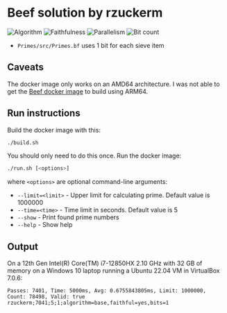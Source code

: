 # Beef solution by rzuckerm

![Algorithm](https://img.shields.io/badge/Algorithm-base-green)
![Faithfulness](https://img.shields.io/badge/Faithful-yes-green)
![Parallelism](https://img.shields.io/badge/Parallel-no-green)
![Bit count](https://img.shields.io/badge/Bits-1-green)

* `Primes/src/Primes.bf` uses 1 bit for each sieve item

## Caveats

The docker image only works on an AMD64 architecture. I was not able to get the
[Beef docker image](https://hub.docker.com/r/rzuckerm/beef) to build using ARM64.

## Run instructions

Build the docker image with this:

```bash
./build.sh
```

You should only need to do this once. Run the docker image:

```bash
./run.sh [<options>]
```

where `<options>` are optional command-line arguments:

* `--limit=<limit>` - Upper limit for calculating prime. Default value is 1000000
* `--time=<time>` - Time limit in seconds. Default value is 5
* `--show` - Print found prime numbers
* `--help` - Show help

## Output

On a 12th Gen Intel(R) Core(TM) i7-12850HX 2.10 GHz with 32 GB of memory on a Windows 10
laptop running a Ubuntu 22.04 VM in VirtualBox 7.0.6:

```
Passes: 7401, Time: 5000ms, Avg: 0.6755843805ms, Limit: 1000000, Count: 78498, Valid: true
rzuckerm;7041;5;1;algorithm=base,faithful=yes,bits=1
```
